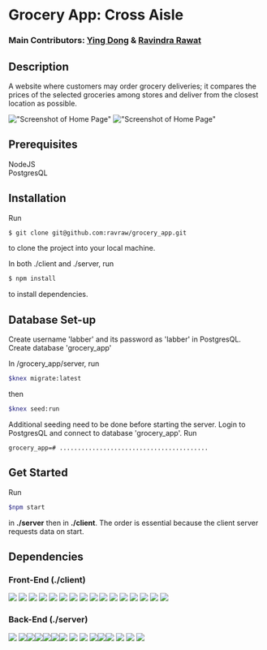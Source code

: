 # Grocery App: Cross Aisle

### Main Contributors: [Ying Dong](https://github.com/dongyingname) & [Ravindra Rawat](https://github.com/ravraw)

## Description

A website where customers may order grocery deliveries; it compares the prices of the selected groceries among stores and deliver from the closest location as possible.

!["Screenshot of Home Page"](https://github.com/ravraw/grocery_app/screenshots/home.png)
!["Screenshot of Home Page"](https://github.com/ravraw/grocery_app/screenshots/products.png)

## Prerequisites

NodeJS </br>
PostgresQL

## Installation

Run

```bash
$ git clone git@github.com:ravraw/grocery_app.git
```

to clone the project into your local machine.

In both ./client and ./server, run

```bash
$ npm install
```

to install dependencies.

## Database Set-up

Create username 'labber' and its password as 'labber' in PostgresQL. Create database 'grocery_app'

In /grocery_app/server, run

```bash
$knex migrate:latest
```

then

```bash
$knex seed:run
```

Additional seeding need to be done before starting the server.
Login to PostgresQL and connect to database 'grocery_app'.
Run

```
grocery_app=# .........................................
```

## Get Started

Run

```bash
$npm start
```

in <b>./server</b> then in <b>./client</b>.
The order is essential because the client server requests data on start.

## Dependencies

### Front-End (./client)

<img src='https://img.shields.io/badge/React-16.6.3-brightgreen.svg' />

<img src='https://img.shields.io/badge/React--Apollo-2.3.2-brightgreen.svg' />
<img src='https://img.shields.io/badge/React--Dom-16.6.3-brightgreen.svg' />
<img src='https://img.shields.io/badge/React--Responsive--modal-3.5.1-brightgreen.svg' />
<img src='https://img.shields.io/badge/React--Router--Dom-4.3.1-brightgreen.svg' />
<img src='https://img.shields.io/badge/React--Scripts-2.1.3-brightgreen.svg' />
<img src='https://img.shields.io/badge/React--Speech--Recognition-1.0.7-brightgreen.svg' />
<img src='https://img.shields.io/badge/React--Stripe--Elements-2.0.1-brightgreen.svg' />
<img src='https://img.shields.io/badge/Apollo--Boost-0.1.22-brightgreen.svg' />
<img src='https://img.shields.io/badge/Apollo--Cache--Inmemory-1.3.12-brightgreen.svg' />
<img src='https://img.shields.io/badge/Apollo--Client-2.4.8-brightgreen.svg' />
<img src='https://img.shields.io/badge/Apollo--Link-1.2.6-brightgreen.svg' />
<img src='https://img.shields.io/badge/Apollo--Utilities-1.0.27-brightgreen.svg' />
<img src='https://img.shields.io/badge/graphql-14.0.2-brightgreen.svg' />
<img src='https://img.shields.io/badge/Node--Sass-4.11.0-brightgreen.svg' />
<img src='https://img.shields.io/badge/Prop--Types-15.6.2-brightgreen.svg' />

### Back-End (./server)

<img src='https://img.shields.io/badge/Apollo--Server-2.2.6-orange.svg' />
<img src='https://img.shields.io/badge/Bcrypt-3.0.3-orange.svg' /><img src='https://img.shields.io/badge/Body--Parser-1.18.3-orange.svg' /><img src='https://img.shields.io/badge/Cors-2.8.5-orange.svg' /><img src='https://img.shields.io/badge/Dotenv-6.2.0-orange.svg' /><img src='https://img.shields.io/badge/Express-4.16.4-orange.svg' /><img src='https://img.shields.io/badge/Faker-4.1.0-orange.svg' />
<img src='https://img.shields.io/badge/Graphql-14.0.2-orange.svg' />
<img src='https://img.shields.io/badge/Graphql--Subscriptions-1.0.0-orange.svg' />
<img src='https://img.shields.io/badge/Jsonwebtoken-8.4.0-orange.svg' /><img src='https://img.shields.io/badge/Knex-0.16.2-orange.svg' /><img src='https://img.shields.io/badge/pg-7.7.1-orange.svg' />
<img src='https://img.shields.io/badge/Stripe-6.19.0-orange.svg' />
<img src='https://img.shields.io/badge/Subscriptions--Transport--WS-0.9.15-orange.svg' />
<img src='https://img.shields.io/badge/Twilio-3.26.0-orange.svg' />

